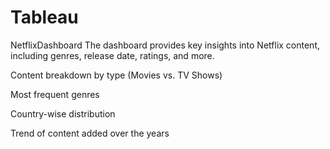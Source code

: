 # Tableau
NetflixDashboard
The dashboard provides key insights into Netflix content, including genres, release date, ratings, and more.

Content breakdown by type (Movies vs. TV Shows)

Most frequent genres

Country-wise distribution

Trend of content added over the years
